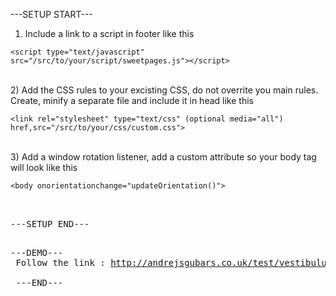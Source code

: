 ---SETUP START---<br>

1) Include a link to a script in footer like this<br>
<pre><code>&lt;script type="text/javascript" src="/src/to/your/script/sweetpages.js"&gt;&lt/script&gt;</code></pre>
 <br>
2) Add the CSS rules to your excisting CSS, do not overrite you main rules. Create, minify a separate file and include it in head like this
<br>
<pre><code>&lt;link rel="stylesheet" type="text/css" (optional media="all") href,src="/src/to/your/css/custom.css"&gt;</code></pre>
<br>
3) Add a window rotation listener, add a custom attribute so your body tag will look like this
<pre><code>&lt;body onorientationchange="updateOrientation()"&gt;</code><pre>
	<br>
---SETUP END---

---DEMO---
<br>
Follow the link : http://andrejsgubars.co.uk/test/vestibulum-ante-ipsum-primis/bmw-i8-spyder-concept/
<br>
---END---